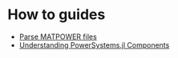 # How to guides

- [Parse MATPOWER files](/how-to/parse-matpower/)
- [Understanding PowerSystems.jl Components](/how-to/understanding-powersystem-components/)
